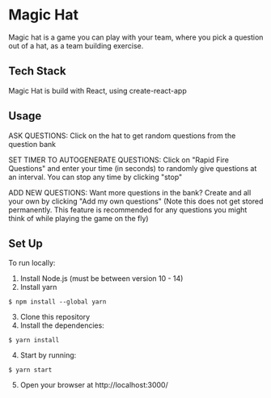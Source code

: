 # Magic Hat

Magic hat is a game you can play with your team, where you pick a question out of a hat, as a team building exercise.

## Tech Stack

Magic Hat is build with React, using create-react-app

## Usage
ASK QUESTIONS:
Click on the hat to get random questions from the question bank

SET TIMER TO AUTOGENERATE QUESTIONS:
Click on "Rapid Fire Questions" and enter your time (in seconds) to randomly give questions at an interval. You can stop any time by clicking "stop"

ADD NEW QUESTIONS:
Want more questions in the bank? Create and all your own by clicking "Add my own questions" (Note this does not get stored permanently. This feature is recommended for any questions you might think of while playing the game on the fly)

## Set Up

To run locally:
1. Install Node.js (must be between version 10 - 14)
2. Install yarn 
```
$ npm install --global yarn
```
3. Clone this repository
4. Install the dependencies:
```
$ yarn install
```
4. Start by running:
```
$ yarn start
```
5. Open your browser at http://localhost:3000/


